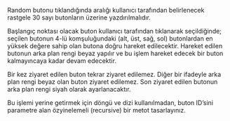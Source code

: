 Random butonu tıklandığında aralığı kullanıcı tarafından belirlenecek rastgele 30 sayı butonların üzerine yazdırılmalıdır.

Başlangıç noktası olacak buton kullanıcı tarafından tıklanarak seçildiğinde; seçilen butonun 4-lü komşuluğundaki (alt, üst, sağ, sol) butonlardan en yüksek değere sahip olan butona doğru hareket edilecektir. Hareket edilen butonun arka plan rengi beyaz yapılır ve bu işlem hareket edecek bir buton kalmayıncaya kadar devam edecektir.

Bir kez ziyaret edilen buton tekrar ziyaret edilemez. Diğer bir ifadeyle arka plan rengi beyaz olan buton ziyaret edilemez. Son ziyaret edilen butonun arka plan rengi siyah olarak ayarlanacaktır.

Bu işlemi yerine getirmek için döngü ve dizi kullanılmadan, buton ID’sini parametre alan özyinelemeli (recursive) bir metot tasarlayınız.
